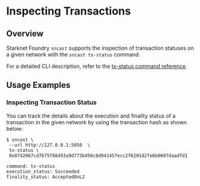 # Inspecting Transactions

## Overview

Starknet Foundry `sncast` supports the inspection of transaction statuses on a given network with the `sncast tx-status` command.

For a detailed CLI description, refer to the [tx-status command reference](../appendix/sncast/tx-status.md).

## Usage Examples

### Inspecting Transaction Status

You can track the details about the execution and finality status of a transaction in the given network by using the transaction hash as shown below:

```shell
$ sncast \
 --url http://127.0.0.1:5050  \
 tx-status \
 0x07d2067cd7675f88493a9d773b456c8d941457ecc2f6201d2fe6b0607daadfd1 

command: tx-status
execution_status: Succeeded
finality_status: AcceptedOnL2
```

